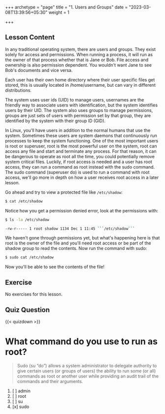 +++
archetype = "page"
title = "1. Users and Groups"
date = "2023-03-08T13:39:56+05:30"
weight = 1

+++

## Lesson Content

In any traditional operating system, there are users and groups. They exist solely for access and permissions. When running a process, it will run as the owner of that process whether that is Jane or Bob. File access and ownership is also permission dependent. You wouldn't want Jane to see Bob's documents and vice versa. 

Each user has their own home directory where their user specific files get stored, this is usually located in /home/username, but can vary in different distributions. 

The system uses user ids (UID) to manage users, usernames are the friendly way to associate users with identification, but the system identifies users by their UID. The system also uses groups to manage permissions, groups are just sets of users with permission set by that group, they are identified by the system with their group ID (GID).

In Linux, you'll have users in addition to the normal humans that use the system. Sometimes these users are system daemons that continuously run processes to keep the system functioning. One of the most important users is root or superuser, root is the most powerful user on the system, root can access any file and start and terminate any process. For that reason, it can be dangerous to operate as root all the time, you could potentially remove system critical files. Luckily, if root access is needed and a user has root access, they can run a command as root instead with the sudo command. The sudo command (superuser do) is used to run a command with root access, we'll go more in depth on how a user receives root access in a later lesson.

Go ahead and try to view a protected file like ```/etc/shadow```:

```bash
$ cat /etc/shadow
```

Notice how you get a permission denied error, look at the permissions with: 

```bash
$ ls -la /etc/shadow

-rw-r----- 1 root shadow 1134 Dec 1 11:45 ```/etc/shadow```
```

We haven't gone through permissions yet, but what's happening here is that root is the owner of the file and you'll need root access or be part of the shadow group to read the contents. Now run the command with sudo:

```bash
$ sudo cat /etc/shadow
```

Now you'll be able to see the contents of the file!

## Exercise

No exercises for this lesson.

## Quiz Question

{{< quizdown >}}

# What command do you use to run as root?

> Sudo (su “do”) allows a system administrator to delegate authority to give certain users (or groups of users) the ability to run some (or all) commands as root or another user while providing an audit trail of the commands and their arguments.

1. [ ] admin
2. [ ] root
3. [ ] su
4. [x] sudo